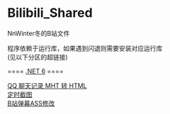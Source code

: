 # Bilibili_Shared
NnWinter冬的B站文件

程序依赖于运行库，如果遇到闪退则需要安装对应运行库<br />
(见以下分区的超链接)

==== <a href="https://dotnet.microsoft.com/zh-cn/download/dotnet/6.0/runtime">.NET 6<a> ====

<a href="https://github.com/515621078/QQ_Mht_Message_To_Html">QQ 聊天记录 MHT 转 HTML<a><br />
<a href="https://github.com/515621078/Bilibili_Shared/tree/main/Programs/NET6/20200911_Time_Lapsed_Screenshot">定时截图<a><br />
<a href="https://github.com/515621078/Bilibili_Shared/tree/main/Programs/NET6/20220604_Bili_AssSub_Modify">B站弹幕ASS修改<a><br />
